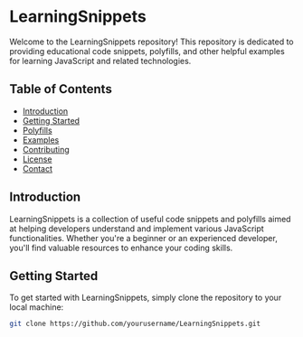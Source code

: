 # LearningSnippets

Welcome to the LearningSnippets repository! This repository is dedicated to providing educational code snippets, polyfills, and other helpful examples for learning JavaScript and related technologies.

## Table of Contents

- [Introduction](#introduction)
- [Getting Started](#getting-started)
- [Polyfills](#polyfills)
- [Examples](#examples)
- [Contributing](#contributing)
- [License](#license)
- [Contact](#contact)

## Introduction

LearningSnippets is a collection of useful code snippets and polyfills aimed at helping developers understand and implement various JavaScript functionalities. Whether you're a beginner or an experienced developer, you'll find valuable resources to enhance your coding skills.

## Getting Started

To get started with LearningSnippets, simply clone the repository to your local machine:

```sh
git clone https://github.com/yourusername/LearningSnippets.git
